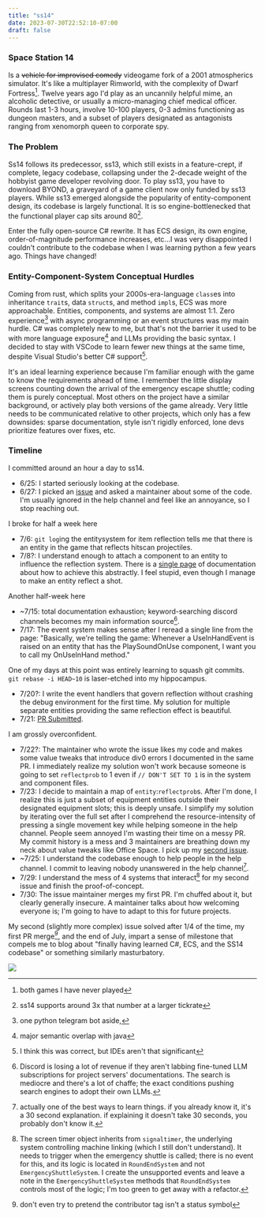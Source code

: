 ```yaml
---
title: "ss14"
date: 2023-07-30T22:52:10-07:00
draft: false
---
```


### Space Station 14

Is a ~~vehicle for improvised comedy~~ videogame fork of a 2001 atmospherics simulator. It's like a multiplayer Rimworld, with the complexity of Dwarf Fortress[^1]. Twelve years ago I'd play as an uncannily helpful mime, an alcoholic detective, or usually a micro-managing chief medical officer. Rounds last 1-3 hours, involve 10-100 players, 0-3 admins functioning as dungeon masters, and a subset of players designated as antagonists ranging from xenomorph queen to corporate spy.

### The Problem

Ss14 follows its predecessor, ss13, which still exists in a feature-crept, if complete, legacy codebase, collapsing under the 2-decade weight of the hobbyist game developer revolving door. To play ss13, you have to download BYOND, a graveyard of a game client now only funded by ss13 players. While ss13 emerged alongside the popularity of entity-component design, its codebase is largely functional. It is so engine-bottlenecked that the functional player cap sits around 80[^7].

Enter the fully open-source C# rewrite. It has ECS design, its own engine, order-of-magnitude performance increases, etc...I was very disappointed I couldn't contribute to the codebase when I was learning python a few years ago. Things have changed!

### Entity-Component-System Conceptual Hurdles

Coming from rust, which splits your 2000s-era-language `class`es into inheritance `trait`s, data `struct`s, and method `impl`s, ECS was more approachable. Entities, components, and systems are almost 1:1. Zero experience[^2] with async programming or an event structures was my main hurdle. C# was completely new to me, but that's not the barrier it used to be with more language exposure[^3] and LLMs providing the basic syntax. I decided to stay with VSCode to learn fewer new things at the same time, despite Visual Studio's better C# support[^4].

It's an ideal learning experience because I'm familiar enough with the game to know the requirements ahead of time. I remember the little display screens counting down the arrival of the emergency escape shuttle; coding them is purely conceptual. Most others on the project have a similar background, or actively play both versions of the game already. Very little needs to be communicated relative to other projects, which only has a few downsides: sparse documentation, style isn't rigidly enforced, lone devs prioritize features over fixes, etc.

### Timeline

I committed around an hour a day to ss14.

- 6/25: I started seriously looking at the codebase.
- 6/27: I picked an [issue](https://github.com/space-wizards/space-station-14/issues/16095) and asked a maintainer about some of the code. I'm usually ignored in the help channel and feel like an annoyance, so I stop reaching out.

I broke for half a week here

- 7/6: `git log`ing the entitysystem for item reflection tells me that there is an entity in the game that reflects hitscan projectiles.
- 7/8?: I understand enough to attach a component to an entity to influence the reflection system. There is a [single page](https://docs.spacestation14.io/en/super-simple-14/bike-horn) of documentation about how to achieve this abstractly. I feel stupid, even though I manage to make an entity reflect a shot.

Another half-week here

- ~7/15: total documentation exhaustion; keyword-searching discord channels becomes my main information source[^5].
- 7/17: The event system makes sense after I reread a single line from the page: "Basically, we're telling the game: Whenever a UseInHandEvent is raised on an entity that has the PlaySoundOnUse component, I want you to call my OnUseInHand method."

One of my days at this point was entirely learning to squash git commits. `git rebase -i HEAD~10` is laser-etched into my hippocampus.

- 7/20?: I write the event handlers that govern reflection without crashing the debug environment for the first time. My solution for multiple separate entities providing the same reflection effect is beautiful.
- 7/21: [PR Submitted](https://github.com/space-wizards/space-station-14/pull/18186).

I am grossly overconfident.

- 7/22?: The maintainer who wrote the issue likes my code and makes some value tweaks that introduce div0 errors I documented in the same PR. I immediately realize my solution won't work because someone is going to set `reflectprob` to 1 even if `// DON'T SET TO 1` is in the system and component files.
- 7/23: I decide to maintain a map of `entity`:`reflectprob`s. After I'm done, I realize this is just a subset of equipment entities outside their designated equipment slots; this is deeply unsafe. I simplify my solution by iterating over the full set after I comprehend the resource-intensity of pressing a single movement key while helping someone in the help channel. People seem annoyed I'm wasting their time on a messy PR. My commit history is a mess and 3 maintainers are breathing down my neck about value tweaks like Office Space. I pick up my [second issue](https://github.com/space-wizards/space-station-14/issues/18249).
- ~7/25: I understand the codebase enough to help people in the help channel. I commit to leaving nobody unanswered in the help channel[^9].
- 7/29: I understand the mess of 4 systems that interact[^6] for my second issue and finish the proof-of-concept.
- 7/30: The issue maintainer merges my first PR. I'm chuffed about it, but clearly generally insecure. A maintainer talks about how welcoming everyone is; I'm going to have to adapt to this for future projects.

My second (slightly more complex) issue solved after 1/4 of the time, my first PR merge[^8], and the end of July, impart a sense of milestone that compels me to blog about "finally having learned C#, ECS, and the SS14 codebase" or something similarly masturbatory.

![](/images/ecs.jpg)

[^1]: both games I have never played

[^2]: one python telegram bot aside,

[^3]: major semantic overlap with java

[^4]: I think this was correct, but IDEs aren't that significant

[^5]: Discord is losing a lot of revenue if they aren't labbing fine-tuned LLM subscriptions for project servers' documentations. The search is mediocre and there's a lot of chaffe; the exact conditions pushing search engines to adopt their own LLMs.

[^6]: The screen timer object inherits from `signaltimer`, the underlying system controlling machine linking (which I still don't understand). It needs to trigger when the emergency shuttle is called; there is no event for this, and its logic is located in `RoundEndSystem` and not `EmergencyShuttleSystem`. I create the unsupported events and leave a note in the `EmergencyShuttleSystem` methods that `RoundEndSystem` controls most of the logic; I'm too green to get away with a refactor.

[^7]: ss14 supports around 3x that number at a larger tickrate

[^8]: don't even try to pretend the contributor tag isn't a status symbol

[^9]: actually one of the best ways to learn things. if you already know it, it's a 30 second explanation. if explaining it doesn't take 30 seconds, you probably don't know it.